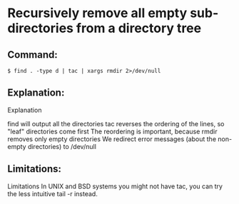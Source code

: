 # Recursively remove all empty sub-directories from a directory tree

## Command:
```
$ find . -type d | tac | xargs rmdir 2>/dev/null
```

## Explanation:
Explanation

find will output all the directories
tac reverses the ordering of the lines, so "leaf" directories come first
The reordering is important, because rmdir removes only empty directories
We redirect error messages (about the non-empty directories) to /dev/null

## Limitations:
Limitations
In UNIX and BSD systems you might not have tac, you can try the less intuitive tail -r instead.

